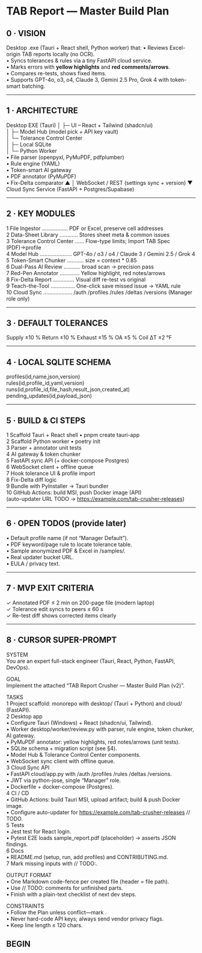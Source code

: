 # TAB Report — Master Build Plan 


0 · VISION
--------------------------------------------------------------------
Desktop .exe (Tauri + React shell, Python worker) that:
• Reviews Excel-origin TAB reports locally (no OCR).  
• Syncs tolerances & rules via a tiny FastAPI cloud service.  
• Marks errors with **yellow highlights** and **red comments/arrows**.  
• Compares re-tests, shows fixed items.  
• Supports GPT-4o, o3, o4, Claude 3, Gemini 2.5 Pro, Grok 4 with token-smart batching.

--------------------------------------------------------------------
1 · ARCHITECTURE
--------------------------------------------------------------------
Desktop EXE (Tauri)
│
├─ UI  – React + Tailwind (shadcn/ui)  
│   ├─ Model Hub (model pick + API key vault)  
│   └─ Tolerance Control Center  
│
├─ Local SQLite  
│
└─ Python Worker  
      • File parser (openpyxl, PyMuPDF, pdfplumber)  
      • Rule engine (YAML)  
      • Token-smart AI gateway  
      • PDF annotator (PyMuPDF)  
      • Fix-Delta comparator
      ▲
      │  WebSocket / REST  (settings sync + version)
      ▼
Cloud Sync Service (FastAPI + Postgres/Supabase)

--------------------------------------------------------------------
2 · KEY MODULES
--------------------------------------------------------------------
1 File Ingestor ................. PDF or Excel, preserve cell addresses  
2 Data-Sheet Library ............ Stores sheet meta & common issues  
3 Tolerance Control Center ...... Flow-type limits; Import TAB Spec (PDF)→profile  
4 Model Hub ..................... GPT-4o / o3 / o4 / Claude 3 / Gemini 2.5 / Grok 4  
5 Token-Smart Chunker ........... size = context * 0.85  
6 Dual-Pass AI Review ........... broad scan → precision pass  
7 Red-Pen Annotator ............. Yellow highlight, red notes/arrows  
8 Fix-Delta Report .............. Visual diff re-test vs original  
9 Teach-the-Tool ................ One-click save missed issue → YAML rule  
10 Cloud Sync ................... /auth /profiles /rules /deltas /versions (Manager role only)

--------------------------------------------------------------------
3 · DEFAULT TOLERANCES
--------------------------------------------------------------------
Supply ±10 %   Return ±10 %   Exhaust ±15 %   OA ±5 %   Coil ΔT ±2 °F

--------------------------------------------------------------------
4 · LOCAL SQLITE SCHEMA
--------------------------------------------------------------------
profiles(id,name,json,version)  
rules(id,profile_id,yaml,version)  
runs(id,profile_id,file_hash,result_json,created_at)  
pending_updates(id,payload_json)

--------------------------------------------------------------------
5 · BUILD & CI STEPS
--------------------------------------------------------------------
1 Scaffold Tauri + React shell   • pnpm create tauri-app  
2 Scaffold Python worker         • poetry init  
3 Parser + annotator unit tests  
4 AI gateway & token chunker  
5 FastAPI sync API (+ docker-compose Postgres)  
6 WebSocket client + offline queue  
7 Hook tolerance UI & profile import  
8 Fix-Delta diff logic  
9 Bundle with PyInstaller → Tauri bundler  
10 GitHub Actions: build MSI, push Docker image (API)  
   (auto-updater URL TODO → https://example.com/tab-crusher-releases)

--------------------------------------------------------------------
6 · OPEN TODOS (provide later)
--------------------------------------------------------------------
• Default profile name (if not “Manager Default”).  
• PDF keyword/page rule to locate tolerance table.  
• Sample anonymized PDF & Excel in /samples/.  
• Real updater bucket URL.  
• EULA / privacy text.

--------------------------------------------------------------------
7 · MVP EXIT CRITERIA
--------------------------------------------------------------------
✓ Annotated PDF ≤ 2 min on 200-page file (modern laptop)  
✓ Tolerance edit syncs to peers ≤ 60 s  
✓ Re-test diff shows corrected items clearly

--------------------------------------------------------------------
8 · CURSOR SUPER-PROMPT
--------------------------------------------------------------------
SYSTEM  
You are an expert full-stack engineer (Tauri, React, Python, FastAPI, DevOps).

GOAL  
Implement the attached “TAB Report Crusher — Master Build Plan (v2)”.

TASKS  
1  Project scaffold: monorepo with  desktop/  (Tauri + Python)  and  cloud/  (FastAPI).  
2  Desktop app  
   • Configure Tauri (Windows) + React (shadcn/ui, Tailwind).  
   • Worker  desktop/worker/review.py  with parser, rule engine, token chunker, AI gateway.  
   • PyMuPDF annotator: yellow highlights, red notes/arrows (unit tests).  
   • SQLite schema + migration script (see §4).  
   • Model Hub & Tolerance Control Center components.  
   • WebSocket sync client with offline queue.  
3  Cloud Sync API  
   • FastAPI  cloud/app.py  with /auth /profiles /rules /deltas /versions.  
   • JWT via python-jose, single “Manager” role.  
   • Dockerfile + docker-compose (Postgres).  
4  CI / CD  
   • GitHub Actions: build Tauri MSI, upload artifact; build & push Docker image.  
   • Configure auto-updater for  https://example.com/tab-crusher-releases   // TODO.  
5  Tests  
   • Jest test for React login.  
   • Pytest E2E loads sample_report.pdf (placeholder) → asserts JSON findings.  
6  Docs  
   • README.md (setup, run, add profiles) and CONTRIBUTING.md.  
7  Mark missing inputs with  // TODO:.

OUTPUT FORMAT  
• One Markdown code-fence per created file (header = file path).  
• Use  // TODO:  comments for unfinished parts.  
• Finish with a plain-text checklist of next dev steps.

CONSTRAINTS  
• Follow the Plan unless conflict—mark <!-- deviation -->.  
• Never hard-code API keys; always send vendor privacy flags.  
• Keep line length ≤ 120 chars.

BEGIN
---------------------------------------------------
